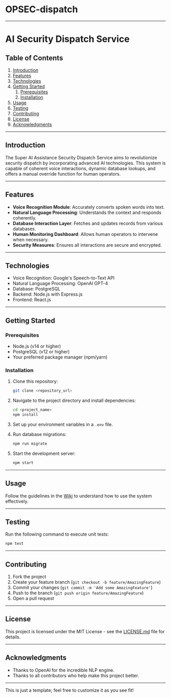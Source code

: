 # OPSEC-dispatch

---

#  AI Security Dispatch Service

## Table of Contents

1. [Introduction](#introduction)
2. [Features](#features)
3. [Technologies](#technologies)
4. [Getting Started](#getting-started)
   1. [Prerequisites](#prerequisites)
   2. [Installation](#installation)
5. [Usage](#usage)
6. [Testing](#testing)
7. [Contributing](#contributing)
8. [License](#license)
9. [Acknowledgments](#acknowledgments)

---

## Introduction

The Super AI Assistance Security Dispatch Service aims to revolutionize security dispatch by incorporating advanced AI technologies. This system is capable of coherent voice interactions, dynamic database lookups, and offers a manual override function for human operators.

---

## Features

- **Voice Recognition Module**: Accurately converts spoken words into text.
- **Natural Language Processing**: Understands the context and responds coherently.
- **Database Interaction Layer**: Fetches and updates records from various databases.
- **Human Monitoring Dashboard**: Allows human operators to intervene when necessary.
- **Security Measures**: Ensures all interactions are secure and encrypted.
  
---

## Technologies

- Voice Recognition: Google's Speech-to-Text API
- Natural Language Processing: OpenAI GPT-4
- Database: PostgreSQL
- Backend: Node.js with Express.js
- Frontend: React.js

---

## Getting Started

### Prerequisites

- Node.js (v14 or higher)
- PostgreSQL (v12 or higher)
- Your preferred package manager (npm/yarn)

### Installation

1. Clone this repository:

    ```bash
    git clone <repository_url>
    ```

2. Navigate to the project directory and install dependencies:

    ```bash
    cd <project_name>
    npm install
    ```

3. Set up your environment variables in a `.env` file.

4. Run database migrations:

    ```bash
    npm run migrate
    ```

5. Start the development server:

    ```bash
    npm start
    ```

---

## Usage

Follow the guidelines in the [Wiki](#) to understand how to use the system effectively.

---

## Testing

Run the following command to execute unit tests:

```bash
npm test
```

---

## Contributing

1. Fork the project
2. Create your feature branch (`git checkout -b feature/AmazingFeature`)
3. Commit your changes (`git commit -m 'Add some AmazingFeature'`)
4. Push to the branch (`git push origin feature/AmazingFeature`)
5. Open a pull request

---

## License

This project is licensed under the MIT License - see the [LICENSE.md](LICENSE.md) file for details.

---

## Acknowledgments

- Thanks to OpenAI for the incredible NLP engine.
- Thanks to all contributors who help make this project better.

---

This is just a template; feel free to customize it as you see fit!
